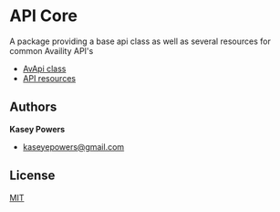 # API Core

A package providing a base api class as well as several  resources for common Availity API's

* [AvApi class](src)
* [API resources](src/resources)

## Authors
**Kasey Powers**
* [kaseyepowers@gmail.com](kaseyepowers@gmail.com)

## License
[MIT](../../LICENSE)
